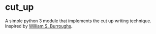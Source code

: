 cut_up
======
A simple python 3 module that implements the cut up writing technique. Inspired by [William S. Burroughs](http://en.wikipedia.org/wiki/Cut-up_technique).
